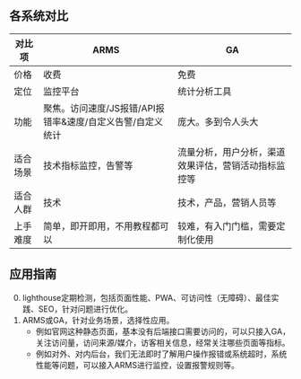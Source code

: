 ## 各系统对比


|对比项|ARMS|GA|
|---|----|--|
|价格|收费|免费|
|定位|监控平台|统计分析工具|
|功能|聚焦。访问速度/JS报错/API报错率&速度/自定义告警/自定义统计|庞大。多到令人头大|
|适合场景|技术指标监控，告警等|流量分析，用户分析，渠道效果评估，营销活动指标监控等|
|适合人群|技术|技术，产品，营销人员等|
|上手难度|简单，即开即用，不用教程都可以|较难，有入门门槛，需要定制化使用|


## 应用指南

0. lighthouse定期检测，包括页面性能、PWA、可访问性（无障碍）、最佳实践、SEO，针对问题进行优化。
2. ARMS或GA，针对业务场景，选择性应用。
    * 例如官网这种静态页面，基本没有后端接口需要访问的，可以只接入GA，关注访问量，访问来源/媒介，访客相关信息，经常关注哪些页面等指标。
    * 例如对外、对内后台，我们无法即时了解用户操作报错或系统超时，系统性能等问题，可以接入ARMS进行监控，设置报警规则等。

